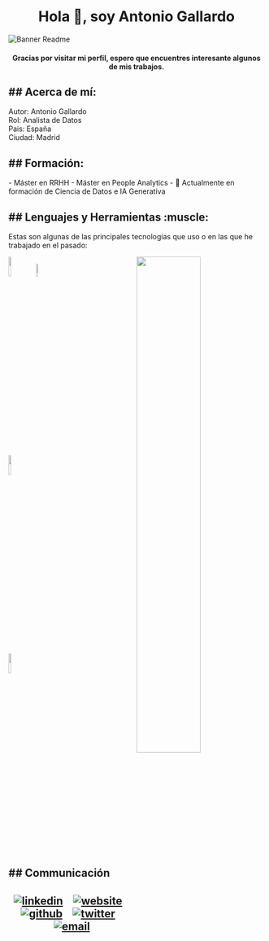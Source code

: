 <h1 align="center">Hola 👋, soy Antonio Gallardo</h1>

![Banner Readme](https://github.com/genekis24/genekis24/assets/123604158/0146f89e-6a46-4fad-bd25-ff1614324b4e)

<h4 align="center">Gracias por visitar mi perfil, espero que encuentres interesante algunos de mis trabajos.</h4>

<p>
	
</p>

<h2 align="left">## Acerca de mí:</h2>

<p>
	
</p>


Autor: Antonio Gallardo <br>
Rol: Analista de Datos <br>
Pais: España <br>
Ciudad: Madrid <br>

<h2 align="left">## Formación:</h2>
- Máster en RRHH
- Máster en People Analytics
- 🌱 Actualmente en formación de Ciencia de Datos e IA Generativa
<p>
	
</p>

<h2 align="left">## Lenguajes y Herramientas :muscle:</h2>

Estas son algunas de las principales tecnologías que uso o en las que he trabajado en el pasado:

<p>
	<img width="50%" align="right" src="https://github-readme-stats.vercel.app/api?username=genekis&show_icons=true&hide_border=true" />
	
<code><img width="10%" src="https://www.vectorlogo.zone/logos/python/python-ar21.svg"></code>
<code><img width="8%" src="https://www.vectorlogo.zone/logos/r-project/r-project-icon.svg"></code>
<br />
<code><img width="10%" src="https://www.vectorlogo.zone/logos/mongodb/mongodb-ar21.svg"></code>
<br />
<code><img width="10%" src="https://www.vectorlogo.zone/logos/git-scm/git-scm-ar21.svg"></code>
</p>

<p>
	
</p>

<h2> ## Communicación </h2>

<h2 align="center">
  
  [![linkedin](https://user-images.githubusercontent.com/25087769/87172072-530a5080-c2dc-11ea-8e2c-8ee4dbf3394b.png)](https://www.linkedin.com/in/amgallardorh) &nbsp;&nbsp;
  [![website](https://user-images.githubusercontent.com/25087769/87173861-0aa06200-c2df-11ea-9614-da65c9c73692.png)](https://talentoia.com) &nbsp;&nbsp;
  [![github](https://user-images.githubusercontent.com/25087769/87176037-2c4f1880-c2e2-11ea-8a13-41c90b711b9f.png)](https://github.com/amgallardorh) &nbsp;&nbsp;
  [![twitter](https://user-images.githubusercontent.com/25087769/87172407-de83e180-c2dc-11ea-9479-a894758266c3.png)](https://www.twitter.com/amgallardorh) &nbsp;&nbsp;
  [![email](https://user-images.githubusercontent.com/25087769/87174308-a4680f00-c2df-11ea-90b0-5fa1fa76d2f1.png)](mailto:info@talentoia.com)

</h2> 
